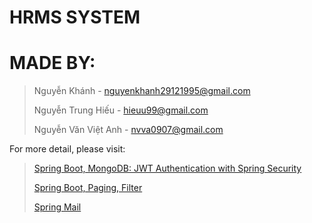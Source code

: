 # HRMS SYSTEM

# MADE BY:
> Nguyễn Khánh - nguyenkhanh29121995@gmail.com
> 
> Nguyễn Trung Hiếu - hieuu99@gmail.com
> 
> Nguyễn Văn Việt Anh - nvva0907@gmail.com


For more detail, please visit:
> [Spring Boot, MongoDB: JWT Authentication with Spring Security](https://bezkoder.com/spring-boot-jwt-auth-mongodb/)
> 
> [Spring Boot, Paging, Filter](https://howtodoinjava.com/spring-boot2/pagination-sorting-example/)
> 
> [Spring Mail](https://jaxenter.com/java-app-emails-smtp-server-164144.html)
